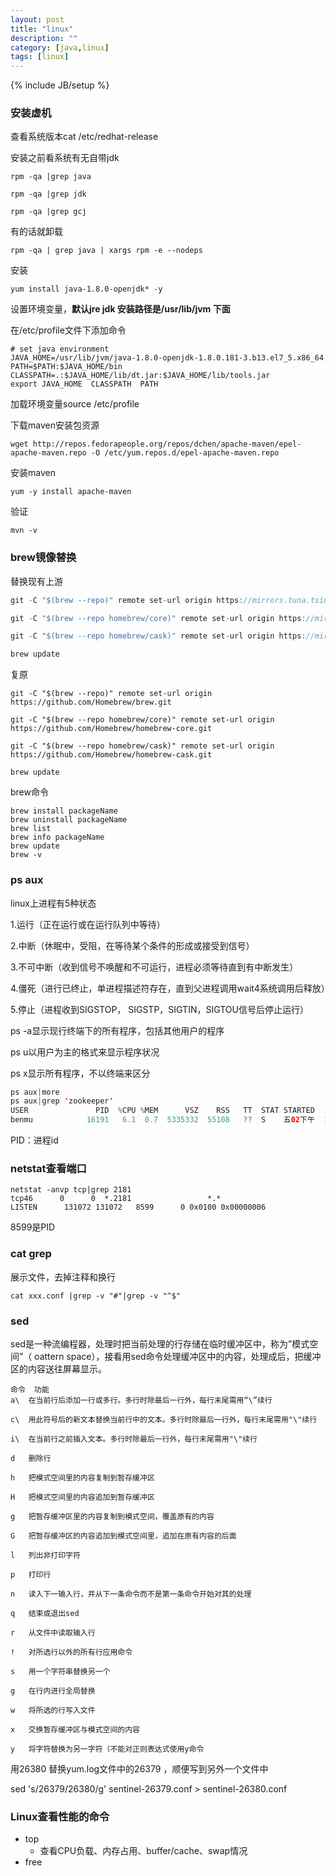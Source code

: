 ```yaml
---
layout: post
title: "linux"
description: ""
category: [java,linux]
tags: [linux]
---
```

{% include JB/setup %}

### 安装虚机

查看系统版本cat /etc/redhat-release 

安装之前看系统有无自带jdk

```
rpm -qa |grep java

rpm -qa |grep jdk

rpm -qa |grep gcj
```

有的话就卸载

```
rpm -qa | grep java | xargs rpm -e --nodeps 
```

安装

```
yum install java-1.8.0-openjdk* -y
```

设置环境变量，**默认jre jdk 安装路径是/usr/lib/jvm 下面**

在/etc/profile文件下添加命令

```
# set java environment  
JAVA_HOME=/usr/lib/jvm/java-1.8.0-openjdk-1.8.0.181-3.b13.el7_5.x86_64
PATH=$PATH:$JAVA_HOME/bin  
CLASSPATH=.:$JAVA_HOME/lib/dt.jar:$JAVA_HOME/lib/tools.jar  
export JAVA_HOME  CLASSPATH  PATH 
```

加载环境变量source /etc/profile

下载maven安装包资源

```
wget http://repos.fedorapeople.org/repos/dchen/apache-maven/epel-apache-maven.repo -O /etc/yum.repos.d/epel-apache-maven.repo
```

安装maven

```
yum -y install apache-maven
```

验证

```
mvn -v
```

### brew镜像替换

替换现有上游

```java
git -C "$(brew --repo)" remote set-url origin https://mirrors.tuna.tsinghua.edu.cn/git/homebrew/brew.git

git -C "$(brew --repo homebrew/core)" remote set-url origin https://mirrors.tuna.tsinghua.edu.cn/git/homebrew/homebrew-core.git

git -C "$(brew --repo homebrew/cask)" remote set-url origin https://mirrors.tuna.tsinghua.edu.cn/git/homebrew/homebrew-cask.git

brew update
```

复原

```
git -C "$(brew --repo)" remote set-url origin https://github.com/Homebrew/brew.git

git -C "$(brew --repo homebrew/core)" remote set-url origin https://github.com/Homebrew/homebrew-core.git

git -C "$(brew --repo homebrew/cask)" remote set-url origin https://github.com/Homebrew/homebrew-cask.git

brew update
```

brew命令

```
brew install packageName
brew uninstall packageName
brew list
brew info packageName
brew update
brew -v
```

### ps aux

linux上进程有5种状态

1.运行（正在运行或在运行队列中等待）

2.中断（休眠中，受阻，在等待某个条件的形成或接受到信号）

3.不可中断（收到信号不唤醒和不可运行，进程必须等待直到有中断发生）

4.僵死（进行已终止，单进程描述符存在，直到父进程调用wait4系统调用后释放）

5.停止（进程收到SIGSTOP， SIGSTP，SIGTIN，SIGTOU信号后停止运行）

ps -a显示现行终端下的所有程序，包括其他用户的程序

ps u以用户为主的格式来显示程序状况

ps x显示所有程序，不以终端来区分

```java
ps aux|more
ps aux|grep 'zookeeper'
USER               PID  %CPU %MEM      VSZ    RSS   TT  STAT STARTED      TIME COMMAND
benmu            16191   6.1  0.7  5335332  55108   ??  S    五02下午  11:27.71 /Applications/iTerm.app/Contents/MacOS/iTerm2 -psn_0_1122578
```

PID：进程id

### netstat查看端口

```
netstat -anvp tcp|grep 2181
tcp46      0      0  *.2181                 *.*                    LISTEN      131072 131072   8599      0 0x0100 0x00000006
```

8599是PID

### cat grep

展示文件，去掉注释和换行

```
cat xxx.conf |grep -v "#"|grep -v "^$"
```

### sed

sed是一种流编程器，处理时把当前处理的行存储在临时缓冲区中，称为”模式空间”（ oattern space），接看用sed命令处理缓冲区中的内容，处理成后，把缓冲区的内容送往屏幕显示。

```
命令  功能
a\  在当前行后添加一行或多行。多行时除最后一行外，每行末尾需用“\”续行
 
c\  用此符号后的新文本替换当前行中的文本。多行时除最后一行外，每行末尾需用"\"续行
 
i\  在当前行之前插入文本。多行时除最后一行外，每行末尾需用"\"续行
 
d   删除行
 
h   把模式空间里的内容复制到暂存缓冲区
 
H   把模式空间里的内容追加到暂存缓冲区
 
g   把暂存缓冲区里的内容复制到模式空间，覆盖原有的内容
 
G   把暂存缓冲区的内容追加到模式空间里，追加在原有内容的后面
 
l   列出非打印字符
 
p   打印行
 
n   读入下一输入行，并从下一条命令而不是第一条命令开始对其的处理
 
q   结束或退出sed
 
r   从文件中读取输入行
 
!   对所选行以外的所有行应用命令
 
s   用一个字符串替换另一个
 
g   在行内进行全局替换
 
w   将所选的行写入文件
 
x   交换暂存缓冲区与模式空间的内容
 
y   将字符替换为另一字符（不能对正则表达式使用y命令
```

用26380 替换yum.log文件中的26379   ，顺便写到另外一个文件中

sed 's/26379/26380/g' sentinel-26379.conf > sentinel-26380.conf

### Linux查看性能的命令

* top
  - 查看CPU负载、内存占用、buffer/cache、swap情况
* free